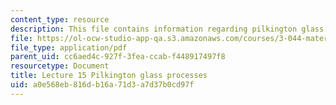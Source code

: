 ```yaml
---
content_type: resource
description: This file contains information regarding pilkington glass processes.
file: https://ol-ocw-studio-app-qa.s3.amazonaws.com/courses/3-044-materials-processing-spring-2013/a0e568eb816db16a71d3a7d37b0cd97f_MIT3_044S13_Lec15.pdf
file_type: application/pdf
parent_uid: cc6aed4c-927f-3fea-ccab-f448917497f8
resourcetype: Document
title: Lecture 15 Pilkington glass processes
uid: a0e568eb-816d-b16a-71d3-a7d37b0cd97f
---
```

